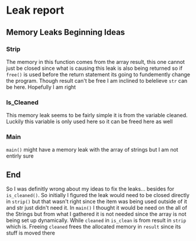 # Leak report

## Memory Leaks Beginning Ideas


### Strip

The memory in this function comes from the array result, this one cannot just be closed since what is causing this leak is also being returned
so if `free()` is used before the return statement its going to fundemently change the program. Though result can't be free I am inclined to belelieve
`str` can be here. Hopefully I am right

### Is_Cleaned 

This memory leak seems to be fairly simple it is from the variable cleaned. Luckily this variable is only used here so it can be freed here as well

### Main

`main()` might have a memory leak with the array of strings but I am not entirly sure

## End
 
So I was definitly wrong about my ideas to fix the leaks... besides for `is_cleaned()`. So initially I figured the leak would need to be closed
directly in `strip()` but that wasn't right since the item was being used outside of it and str just didn't need it. In `main()` I thought it 
would be need on the all of the Strings but from what I gathered it is not needed since the array is not being set up dynamically.
While `cleaned`  in `is_clean` is from result in `strip` which is. Freeing `cleaned` frees the allocated memory in `result` since its stuff is moved there  

